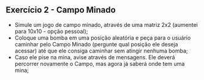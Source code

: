 ## Exercício 2 - Campo Minado

- Simule um jogo de campo minado, através de uma matriz 2x2 (aumentei para 10x10 - opção pessoal);
- Coloque uma bomba em uma posição aleatória e peça para o usuário caminhar pelo Campo Minado (pergunte qual posição ele deseja acessar) até que ele consiga caminhar sem atingir nenhuma bomba;
- Caso ele pise na mina, avise através de mensagens. Ele deverá percorrer novamente o Campo, mas agora já saberá onde tem uma mina;
